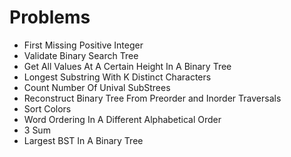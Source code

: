 # Problems
- First Missing Positive Integer
- Validate Binary Search Tree
- Get All Values At A Certain Height In A Binary Tree
- Longest Substring With K Distinct Characters
- Count Number Of Unival SubStrees
- Reconstruct Binary Tree From Preorder and Inorder Traversals
- Sort Colors
- Word Ordering In A Different Alphabetical Order
- 3 Sum
- Largest BST In A Binary Tree
